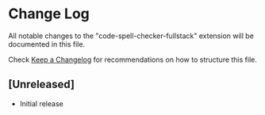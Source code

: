 # Change Log

All notable changes to the "code-spell-checker-fullstack" extension will be documented in this file.

Check [Keep a Changelog](http://keepachangelog.com/) for recommendations on how to structure this file.

## [Unreleased]

- Initial release
